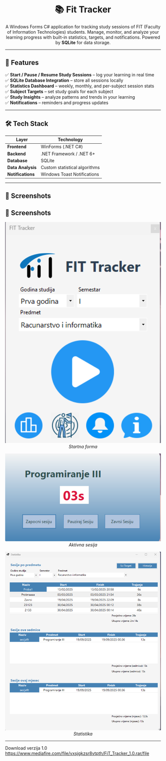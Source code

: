 <h1 align="center">📚 Fit Tracker</h1>

<p align="center">
  A Windows Forms C# application for tracking study sessions of FIT (Faculty of Information Technologies) students.  
  Manage, monitor, and analyze your learning progress with built-in statistics, targets, and notifications.  
  Powered by <strong>SQLite</strong> for data storage.
</p>

---

## 📌 Features

✅ **Start / Pause / Resume Study Sessions** – log your learning in real time  
✅ **SQLite Database Integration** – store all sessions locally  
✅ **Statistics Dashboard** – weekly, monthly, and per-subject session stats  
✅ **Subject Targets** – set study goals for each subject  
✅ **Study Insights** – analyze patterns and trends in your learning  
✅ **Notifications** – reminders and progress updates  

---

## 🛠️ Tech Stack

| Layer          | Technology |
|----------------|------------|
| **Frontend**   | WinForms (.NET C#) |
| **Backend**    | .NET Framework / .NET 6+ |
| **Database**   | SQLite |
| **Data Analysis** | Custom statistical algorithms |
| **Notifications** | Windows Toast Notifications |

---
## 📸 Screenshots

## 📸 Screenshots

<p align="center">
  <img src="images/start.png" width="600"><br>
  <em>Startna forma</em>
</p>

<p align="center">
  <img src="images/sesija.png" width="600"><br>
  <em>Aktivna sesija</em>
</p>

<p align="center">
  <img src="images/stats.png" width="600"><br>
  <em>Statistika</em>
</p>

---

Download verzija 1.0
https://www.mediafire.com/file/vxsjgkzsr8vtpth/FiT_Tracker_1.0.rar/file
